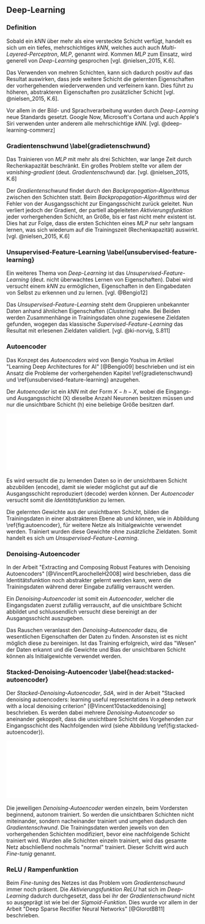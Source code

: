 ## Deep-Learning

### Definition

Sobald ein *kNN* über mehr als eine versteckte Schicht verfügt, handelt es sich um ein tiefes, mehrschichtiges *kNN*, welches auch auch *Multi-Layered-Perceptron*, *MLP*, genannt wird. Kommen *MLP* zum Einsatz, wird generell von *Deep-Learning* gesprochen [vgl. @nielsen_2015, K.6].

Das Verwenden von mehren Schichten, kann sich dadurch positiv auf das Resultat auswirken, dass jede weitere Schicht die gelernten Eigenschaften der vorhergehenden wiederverwenden und verfeinern kann. Dies führt zu höheren, abstrakteren Eigenschaften pro zusätzlicher Schicht [vgl. @nielsen_2015, K.6].

Vor allem in der Bild- und Sprachverarbeitung wurden durch *Deep-Learning* neue Standards gesetzt. Google Now, Microsoft's Cortana und auch Apple's Siri verwenden unter anderem alle mehrschichtige *kNN*. [vgl. @deep-learning-commerz]

### Gradientenschwund \label{gradietenschwund}

Das Trainieren von *MLP* mit mehr als drei Schichten, war lange Zeit durch Rechenkapazität beschränkt. Ein großes Problem stellte vor allem der *vanishing-gradient* (deut. *Gradientenschwund*) dar. [vgl. @nielsen_2015, K.6]

Der *Gradientenschwund* findet durch den *Backpropagation-Algorithmus* zwischen den Schichten statt. Beim *Backpropagation-Algorithmus* wird der Fehler von der Ausgangsschicht zur Eingangsschicht zurück geleitet. Nun verliert jedoch der Gradient, der partiell abgeleiteten *Aktivierungsfunktion* jeder vorhergehenden Schicht, an Größe, bis er fast nicht mehr existent ist. Dies hat zur Folge, dass die ersten Schichten eines *MLP* nur sehr langsam lernen, was sich wiederum auf die Trainingszeit (Rechenkapazität) auswirkt. [vgl. @nielsen_2015, K.6]

### Unsupervised-Feature-Learning \label{unsubervised-feature-learning}

Ein weiteres Thema von *Deep-Learning* ist das *Unsupervised-Feature-Learning* (deut. nicht überwachtes Lernen von Eigenschaften). Dabei wird versucht einem *kNN* zu ermöglichen, Eigenschaften in den Eingabedaten von Selbst zu erkennen und zu lernen. [vgl. @Bengio12]

Das *Unsupervised-Feature-Learning* steht dem Gruppieren unbekannter Daten anhand ähnlichen Eigenschaften (*Clustering*) nahe. Bei Beiden werden Zusammenhänge in Trainingsdaten ohne zugewiesene Zieldaten gefunden, wogegen das klassische *Supervised-Feature-Learning* das Resultat mit erlesenen Zieldaten validiert. [vgl. @ki-norvig, S.811]

### Autoencoder

Das Konzept des *Autoencoders* wird von Bengio Yoshua im Artikel "Learning Deep Architectures for AI" [@Bengio09] beschrieben und ist ein Ansatz die Probleme der vorhergehenden Kapitel \ref{gradietenschwund} und \ref{unsubervised-feature-learning} anzugehen.

Der *Autoencoder* ist ein *kNN* mit der Form $X-h-X$, wobei die Eingangs- und Ausgangsschicht (X) dieselbe Anzahl Neuronen besitzen müssen und nur die unsichtbare Schicht (h) eine beliebige Größe besitzen darf.

![Autoencoder: Wiederverwendung der unsichtbaren Schicht [Hodel] \label{fig:autoencoder}](images/Autoencoder.pdf)

Es wird versucht die zu lernenden Daten so in der unsichtbaren Schicht abzubilden (encode), damit sie wieder möglichst gut auf die Ausgangsschicht reproduziert (decode) werden können. Der *Autoencoder* versucht somit die *Identitätsfunktion* zu lernen.

Die gelernten Gewichte aus der unsichtbaren Schicht, bilden die Trainingsdaten in einer abstrakteren Ebene ab und können, wie in Abbildung \ref{fig:autoencoder}, für weitere Netze als Initialgewichte verwendet werden. Trainiert wurden diese Gewichte ohne zusätzliche Zieldaten. Somit handelt es sich um *Unsupervised-Feature-Learning*.

### Denoising-Autoencoder

In der Arbeit "Extracting and Composing Robust Features with Denoising Autoencoders" [@VincentPLarochelleH2008] wird beschrieben, dass die Identitätsfunktion noch abstrakter gelernt werden kann, wenn die Trainingsdaten während derer Eingabe zufällig verrauscht werden.

Ein *Denoising-Autoencoder* ist somit ein *Autoencoder*, welcher die Eingangsdaten zuerst zufällig verrauscht, auf die unsichtbare Schicht abbildet und schlussendlich versucht diese bereinigt an der Ausgangsschicht auszugeben.

Das Rauschen veranlasst den *Denoising-Autoencoder* dazu, die wesentlichen Eigenschaften der Daten zu finden. Ansonsten ist es nicht möglich diese zu bereinigen. Ist das Training erfolgreich, wird das "Wesen" der Daten erkannt und die Gewichte und Bias der unsichtbaren Schicht können als Initialgewichte verwendet werden.

### Stacked-Denoising-Autoencoder \label{head:stacked-autoencoder}

Der *Stacked-Denoising-Autoencoder*, *SdA*, wird in der Arbeit "Stacked denoising autoencoders: learning useful representations in a deep network with a local denoising criterion" [@Vincent10stackeddenoising] beschrieben. Es werden dabei mehrere *Denoising-Autoencoder* so aneinander gekoppelt, dass die unsichtbare Schicht des Vorgehenden zur Eingangsschicht des Nachfolgenden wird (siehe Abbildung \ref{fig:stacked-autoencoder}).

![SdA mit zwei unsichtbaren Schichten [Hodel] \label{fig:stacked-autoencoder}](images/Stacked-Autoencoder.pdf)

Die jeweiligen *Denoising-Autoencoder* werden einzeln, beim Vordersten beginnend, autonom trainiert. So werden die unsichtbaren Schichten nicht miteinander, sondern nacheinander trainiert und umgehen dadurch den *Gradientenschwund*. Die Trainingsdaten werden jeweils von den vorhergehenden Schichten modifiziert, bevor eine nachfolgende Schicht trainiert wird. Wurden alle Schichten einzeln trainiert, wird das gesamte Netz abschließend nochmals "normal" trainiert. Dieser Schritt wird auch *Fine-tunig* genannt.

### ReLU / Rampenfunktion

Beim *Fine-tuning* des Netzes ist das Problem vom *Gradientenschwund* immer noch präsent. Die *Aktivierungsfunktion* *ReLU* hat sich im *Deep-Learning* dadurch durchgesetzt, dass bei ihr der *Gradientenschwund* nicht so ausgeprägt ist wie bei der *Sigmoid-Funktion*. Dies wurde vor allem in der Arbeit "Deep Sparse Rectifier Neural Networks" [@GlorotBB11] beschrieben.
